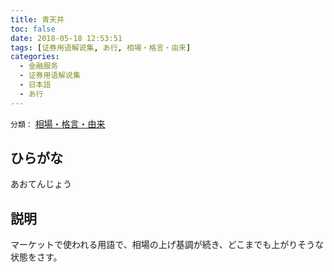 ```yaml
---
title: 青天井
toc: false
date: 2018-05-18 12:53:51
tags: [证券用语解说集, あ行, 相場・格言・由来]
categories:
  - 金融服务
  - 证券用语解说集
  - 日本語
  - あ行
---
```


`分類：` [相場・格言・由来](/tags/相場・格言・由来/)

## ひらがな

あおてんじょう

## 説明

マーケットで使われる用語で、相場の上げ基調が続き、どこまでも上がりそうな状態をさす。
